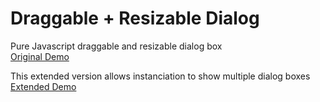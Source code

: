 # Draggable + Resizable Dialog

Pure Javascript draggable and resizable dialog box  
[Original Demo](https://zulns.github.io/Draggable-Resizable-Dialog/)

This extended version allows instanciation to show multiple dialog boxes  
[Extended Demo](https://FrankBuchholz.github.io/Draggable-Resizable-Dialog/)
